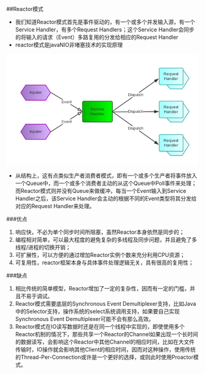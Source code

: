 ##Reactor模式
- 我们知道Reactor模式首先是事件驱动的，有一个或多个并发输入源，有一个Service Handler，有多个Request Handlers；这个Service Handler会同步的将输入的请求（Event）多路复用的分发给相应的Request Handler
- reactor模式是javaNIO非堵塞技术的实现原理

![](Reactor_Simple.png)

- 从结构上，这有点类似生产者消费者模式，即有一个或多个生产者将事件放入一个Queue中，而一个或多个消费者主动的从这个Queue中Poll事件来处理；而Reactor模式则并没有Queue来做缓冲，每当一个Event输入到Service Handler之后，该Service Handler会主动的根据不同的Event类型将其分发给对应的Request Handler来处理。

###优点

1. 响应快，不必为单个同步时间所阻塞，虽然Reactor本身依然是同步的； 
2. 编程相对简单，可以最大程度的避免复杂的多线程及同步问题，并且避免了多线程/进程的切换开销； 
3. 可扩展性，可以方便的通过增加Reactor实例个数来充分利用CPU资源； 
4. 可复用性，reactor框架本身与具体事件处理逻辑无关，具有很高的复用性；

###缺点

1. 相比传统的简单模型，Reactor增加了一定的复杂性，因而有一定的门槛，并且不易于调试。 
2. Reactor模式需要底层的Synchronous Event Demultiplexer支持，比如Java中的Selector支持，操作系统的select系统调用支持，如果要自己实现Synchronous Event Demultiplexer可能不会有那么高效。 
3. Reactor模式在IO读写数据时还是在同一个线程中实现的，即使使用多个Reactor机制的情况下，那些共享一个Reactor的Channel如果出现一个长时间的数据读写，会影响这个Reactor中其他Channel的相应时间，比如在大文件传输时，IO操作就会影响其他Client的相应时间，因而对这种操作，使用传统的Thread-Per-Connection或许是一个更好的选择，或则此时使用Proactor模式。